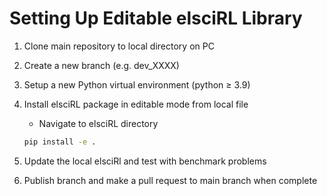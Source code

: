 # Setting Up Editable elsciRL Library

1. Clone main repository to local directory on PC
    
2. Create a new branch (e.g. dev_XXXX)
    
3. Setup a new Python virtual environment (python ≥ 3.9)
    
4. Install elsciRL package in editable mode from local file
    
    - Navigate to elsciRL directory
    
    ```bash
    pip install -e .
    ```
    
5. Update the local elsciRl and test with benchmark problems
    
6. Publish branch and make a pull request to main branch when complete